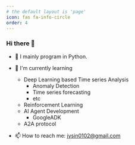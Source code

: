 ```yaml
---
# the default layout is 'page'
icon: fas fa-info-circle
order: 4
---
```



### Hi there 👋 

- 🔭 I mainly program in Python.

- 🌱 I'm currently learning
  - Deep Learning based Time series Analysis
    - Anomaly Detection
    - Time series forecasting
    - etc
  - Reinforcement Learning
  - AI Agent Development
    - GoogleADK
  - A2A protocol

- 📫 How to reach me: jysin0102@gmail.com
